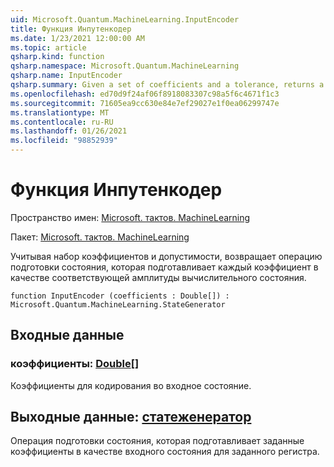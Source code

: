 ```yaml
---
uid: Microsoft.Quantum.MachineLearning.InputEncoder
title: Функция Инпутенкодер
ms.date: 1/23/2021 12:00:00 AM
ms.topic: article
qsharp.kind: function
qsharp.namespace: Microsoft.Quantum.MachineLearning
qsharp.name: InputEncoder
qsharp.summary: Given a set of coefficients and a tolerance, returns a state preparation operation that prepares each coefficient as the corresponding amplitude of a computational basis state.
ms.openlocfilehash: ed70d9f24af06f8918083307c98a5f6c4671f1c3
ms.sourcegitcommit: 71605ea9cc630e84e7ef29027e1f0ea06299747e
ms.translationtype: MT
ms.contentlocale: ru-RU
ms.lasthandoff: 01/26/2021
ms.locfileid: "98852939"
---
```

# <a name="inputencoder-function"></a>Функция Инпутенкодер

Пространство имен: [Microsoft. тактов. MachineLearning](xref:Microsoft.Quantum.MachineLearning)

Пакет: [Microsoft. тактов. MachineLearning](https://nuget.org/packages/Microsoft.Quantum.MachineLearning)


Учитывая набор коэффициентов и допустимости, возвращает операцию подготовки состояния, которая подготавливает каждый коэффициент в качестве соответствующей амплитуды вычислительного состояния.

```qsharp
function InputEncoder (coefficients : Double[]) : Microsoft.Quantum.MachineLearning.StateGenerator
```


## <a name="input"></a>Входные данные

### <a name="coefficients--double"></a>коэффициенты: [Double](xref:microsoft.quantum.lang-ref.double)[]

Коэффициенты для кодирования во входное состояние.



## <a name="output--stategenerator"></a>Выходные данные: [статеженератор](xref:Microsoft.Quantum.MachineLearning.StateGenerator)

Операция подготовки состояния, которая подготавливает заданные коэффициенты в качестве входного состояния для заданного регистра.